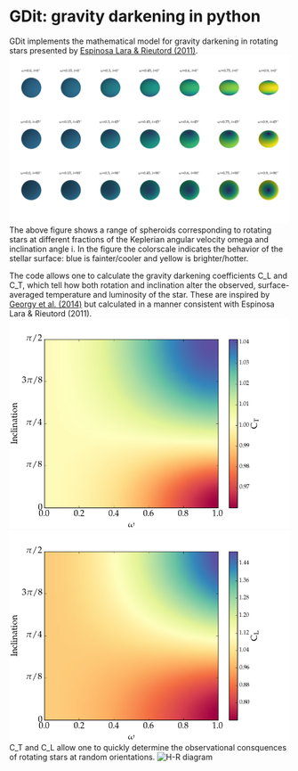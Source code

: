 # GDit: gravity darkening in python

GDit implements the mathematical model for gravity darkening in rotating stars presented by [Espinosa Lara & Rieutord (2011)](http://adsabs.harvard.edu/abs/2011A%26A...533A..43E).
![Spheroids](https://github.com/aarondotter/GDit/blob/master/plots/spheroids.png)
The above figure shows a range of spheroids corresponding to rotating stars at different fractions of the Keplerian angular velocity omega and inclination angle i. In the figure the colorscale indicates the behavior of the stellar surface: blue is fainter/cooler and yellow is brighter/hotter.

The code allows one to calculate the gravity darkening coefficients C_L and C_T, which tell how both rotation and inclination alter the observed, surface-averaged temperature and luminosity of the star. These are inspired by [Georgy et al. (2014)](http://adsabs.harvard.edu/abs/2014A%26A...566A..21G) but calculated in a manner consistent with Espinosa Lara & Rieutord (2011).
![C_T](https://github.com/aarondotter/GDit/blob/master/plots/C_T.png)
![C_L](https://github.com/aarondotter/GDit/blob/master/plots/C_L.png)
C_T and C_L allow one to quickly determine the observational consquences of rotating stars at random orientations.
![H-R diagram]()

